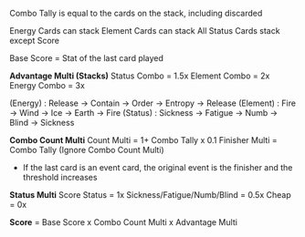 Combo Tally is equal to the cards on the stack, including discarded

Energy Cards can stack
Element Cards can stack
All Status Cards stack except Score

Base Score = Stat of the last card played

**Advantage Multi (Stacks)**
Status Combo = 1.5x
Element Combo = 2x
Energy Combo = 3x

(Energy) : Release -> Contain -> Order -> Entropy -> Release
(Element) : Fire -> Wind -> Ice -> Earth -> Fire
(Status) : Sickness -> Fatigue -> Numb -> Blind -> Sickness

**Combo Count Multi**
Count Multi = 1+ Combo Tally x 0.1
Finisher Multi = Combo Tally (Ignore Combo Count Multi)
- If the last card is an event card, the original event is the finisher and the threshold increases

**Status Multi**
Score Status = 1x
Sickness/Fatigue/Numb/Blind = 0.5x
Cheap = 0x

**Score** = Base Score x Combo Count Multi x Advantage Multi